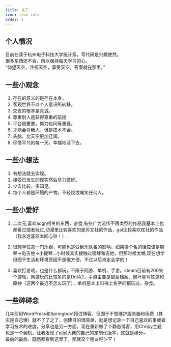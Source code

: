```yaml
---
title: 关于
icon: icon-info
order: 5
---
```


## 个人情况

目前在读于杭州电子科技大学统计系，写代码是兴趣使然。  
很多东西还不会，所以保持每天学习的心。  
“仰望天空，注视天空，享受天空，答案就在那里。”    

## 一些小观念
1. 存在的意义的是存在本身。
2. 客观世界不以个人意识所转移。
3. 交友的根本是真诚。
4. 尊重别人是获得尊重的前提
5. 平台很重要，努力也同等重要。
6. 才能会背叛人，但是技术不会。
7. 头脑，比天空更加辽阔。
8. 珍惜平凡的每一天，幸福地活下去。

## 一些小想法
1. 有想法就去实现。
2. 接受已发生的现实然后尽力做好。
3. 少去比较，多知足。
4. 每个人都是环境的产物，不轻视或嘲笑任何人。

## 一些小爱好
1. 二次元,喜欢acgn相关的东西，杂食,有些广为流传不限类型的作品我基本上也都看过或者玩过,动漫里比较喜欢的是芳文社的作品，gal比较喜欢枕社的作品（我永远喜欢本间心铃！）.

2. 很想学任意一门乐器，可能也是受到乐队番的影响。如果排个名的话应该是钢琴->电吉他->小提琴...小时候其实接触过钢琴和吉他，但那时候太懒,现在想学但囿于生活和环境原因不是很方便，不过以后肯定会学的！

3. 喜欢打游戏，也是什么都玩，不限于网游、单机、手游。steam目前有200来个游戏，网游玩的比较多的是DotA2，手游主要是碧蓝档案、崩坏星穹铁道和原神（这两个最近不怎么玩了），单机基本上叫得上名字的都玩过，杂食。

## 一些碎碎念
几年前用WordPress和Springboot搭过博客，但囿于不想维护服务器和续费（其实是自己懒）就不了了之了，创建目的很简单，就是想记录一下自己喜欢的事或者学习技术的进度，分享也是另一方面。现在重新做了个静态博客，用Chripy主题也是一个契机，让我发现了[nihil](https://nihil.cc/)大佬的自己的定制化版本，这就是缘分~  
最后的最后，既然都看到这里了，那就交个朋友吧(>▽！
    